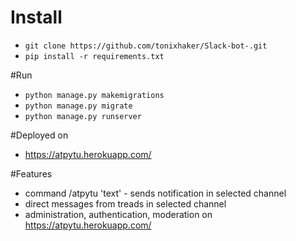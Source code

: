 # Install
* `git clone https://github.com/tonixhaker/Slack-bot-.git`
* `pip install -r requirements.txt`

#Run
* `python manage.py makemigrations`
* `python manage.py migrate`
* `python manage.py runserver`

#Deployed on
* https://atpytu.herokuapp.com/

#Features
* command /atpytu 'text' - sends notification in selected channel
* direct messages from treads in selected channel
* administration, authentication, moderation on https://atpytu.herokuapp.com/

